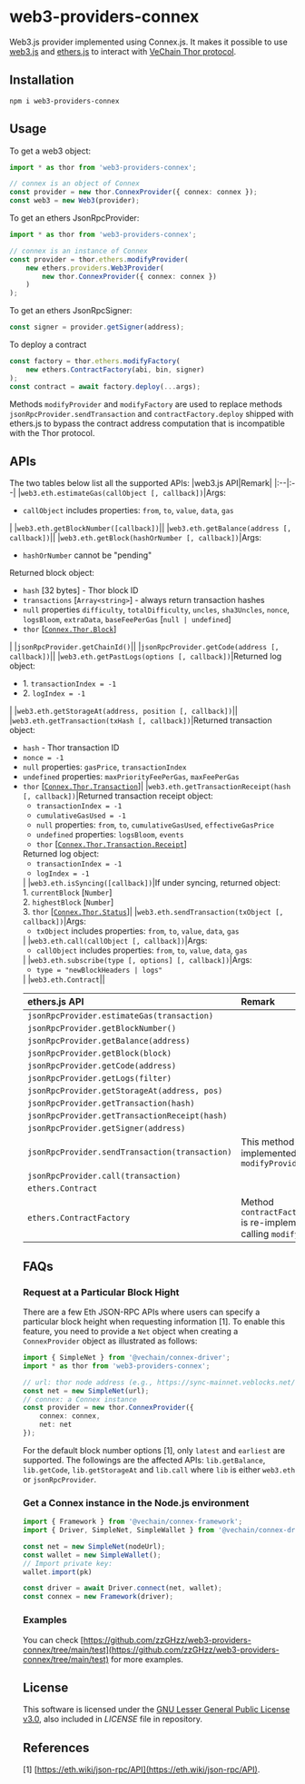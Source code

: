 # web3-providers-connex
Web3.js provider implemented using Connex.js. It makes it possible to use [web3.js](https://github.com/ChainSafe/web3.js) and [ethers.js](https://github.com/ethers-io/ethers.js/) to interact with [VeChain Thor protocol](https://github.com/vechain/thor).
## Installation
```
npm i web3-providers-connex
```
## Usage
To get a web3 object:
```ts
import * as thor from 'web3-providers-connex';

// connex is an object of Connex
const provider = new thor.ConnexProvider({ connex: connex });
const web3 = new Web3(provider);
```
To get an ethers JsonRpcProvider:
```ts
import * as thor from 'web3-providers-connex';

// connex is an instance of Connex
const provider = thor.ethers.modifyProvider(
	new ethers.providers.Web3Provider(
		new thor.ConnexProvider({ connex: connex })
	)
);
```
To get an ethers JsonRpcSigner:
```ts
const signer = provider.getSigner(address);
```
To deploy a contract
```ts
const factory = thor.ethers.modifyFactory(
	new ethers.ContractFactory(abi, bin, signer)
);
const contract = await factory.deploy(...args);
```
Methods `modifyProvider` and `modifyFactory` are used to replace methods `jsonRpcProvider.sendTransaction` and `contractFactory.deploy` shipped with ethers.js to bypass the contract address computation that is incompatible with the Thor protocol.  
## APIs
The two tables below list all the supported APIs:
|web3.js API|Remark|
|:--|:--|
|`web3.eth.estimateGas(callObject [, callback])`|Args:<ul><li>`callObject` includes properties: `from`, `to`, `value`, `data`, `gas`</li></ul>|
|`web3.eth.getBlockNumber([callback])`||
|`web3.eth.getBalance(address [, callback])`||
|`web3.eth.getBlock(hashOrNumber [, callback])`|Args:<ul><li>`hashOrNumber` cannot be "pending"</li></ul>Returned block object:<ul><li>`hash` [32 bytes] - Thor block ID</li><li>`transactions` [`Array<string>`] - always return transaction hashes</li><li>`null` properties `difficulty`, `totalDifficulty`, `uncles`, `sha3Uncles`, `nonce`, `logsBloom`, `extraData`, `baseFeePerGas` [`null | undefined`]</li><li>`thor` [[`Connex.Thor.Block`](https://docs.vechain.org/connex/api.html#thor-block)]</li></ul>|
|`jsonRpcProvider.getChainId()`||
|`jsonRpcProvider.getCode(address [, callback])`||
|`web3.eth.getPastLogs(options [, callback])`|Returned log object:<ul><li>1. `transactionIndex = -1`</li><li>2. `logIndex = -1`</li></ul>|
|`web3.eth.getStorageAt(address, position [, callback])`||
|`web3.eth.getTransaction(txHash [, callback])`|Returned transaction object:<ul><li>`hash` - Thor transaction ID<li>`nonce = -1`<li>`null` properties: `gasPrice`, `transactionIndex`<li>`undefined` properties: `maxPriorityFeePerGas`, `maxFeePerGas`<li>`thor` [[`Connex.Thor.Transaction`](https://docs.vechain.org/connex/api.html#thor-transaction)]|
|`web3.eth.getTransactionReceipt(hash [, callback])`|Returned transaction receipt object:<ul><li>`transactionIndex = -1`</li><li>`cumulativeGasUsed = -1`</li><li>`null` properties: `from`, `to`, `cumulativeGasUsed`, `effectiveGasPrice`</li><li>`undefined` properties: `logsBloom`, `events`</li><li>`thor` [[`Connex.Thor.Transaction.Receipt`](https://docs.vechain.org/connex/api.html#thor-receipt)]</li></ul>Returned log object:<ul><li>`transactionIndex = -1`</li><li>`logIndex = -1`</li></ul>|
|`web3.eth.isSyncing([callback])`|If under syncing, returned object:<br>1. `currentBlock` [`Number`]<br>2. `highestBlock` [`Number`]<br>3. `thor` [[`Connex.Thor.Status`](https://docs.vechain.org/connex/api.html#thor-status)]|
|`web3.eth.sendTransaction(txObject [, callback])`|Args:<ul><li>`txObject` includes properties: `from`, `to`, `value`, `data`, `gas`</li></ul>|
|`web3.eth.call(callObject [, callback])`|Args:<ul><li>`callObject` includes properties: `from`, `to`, `value`, `data`, `gas`</li></ul>|
|`web3.eth.subscribe(type [, options] [, callback])`|Args:<ul><li>`type = "newBlockHeaders | logs"`</li></ul>|
|`web3.eth.Contract`||

|ethers.js API|Remark|
|:--|:--|
|`jsonRpcProvider.estimateGas(transaction)`||
|`jsonRpcProvider.getBlockNumber()`||
|`jsonRpcProvider.getBalance(address)`||
|`jsonRpcProvider.getBlock(block)`||
|`jsonRpcProvider.getCode(address)`||
|`jsonRpcProvider.getLogs(filter)`||
|`jsonRpcProvider.getStorageAt(address, pos)`||
|`jsonRpcProvider.getTransaction(hash)`||
|`jsonRpcProvider.getTransactionReceipt(hash)`||
|`jsonRpcProvider.getSigner(address)`||
|`jsonRpcProvider.sendTransaction(transaction)`|This method is re-implemented via calling `modifyProvider`|
|`jsonRpcProvider.call(transaction)`||
|`ethers.Contract`||
|`ethers.ContractFactory`|Method `contractFactory.deploy` is re-implemented via calling `modifyFactory`|
## FAQs
### Request at a Particular Block Hight
There are a few Eth JSON-RPC APIs where users can specify a particular block height when requesting information [1]. To enable this feature, you need to provide a `Net` object when creating a `ConnexProvider` object as illustrated as follows:
```ts
import { SimpleNet } from '@vechain/connex-driver';
import * as thor from 'web3-providers-connex';

// url: thor node address (e.g., https://sync-mainnet.veblocks.net/)
const net = new SimpleNet(url);
// connex: a Connex instance
const provider = new thor.ConnexProvider({ 
	connex: connex,
	net: net
});
```
For the default block number options [1], only `latest` and `earliest` are supported. The followings are the affected APIs: `lib.getBalance`, `lib.getCode`, `lib.getStorageAt` and `lib.call` where `lib` is either `web3.eth` or `jsonRpcProvider`. 
### Get a Connex instance in the Node.js environment
```ts
import { Framework } from '@vechain/connex-framework';
import { Driver, SimpleNet, SimpleWallet } from '@vechain/connex-driver';

const net = new SimpleNet(nodeUrl);
const wallet = new SimpleWallet();
// Import private key: 
wallet.import(pk)

const driver = await Driver.connect(net, wallet);
const connex = new Framework(driver);
```
### Examples
You can check [https://github.com/zzGHzz/web3-providers-connex/tree/main/test](https://github.com/zzGHzz/web3-providers-connex/tree/main/test) for more examples.

## License
This software is licensed under the
[GNU Lesser General Public License v3.0](https://www.gnu.org/licenses/lgpl-3.0.html), also included
in *LICENSE* file in repository.
## References
[1] [https://eth.wiki/json-rpc/API](https://eth.wiki/json-rpc/API).